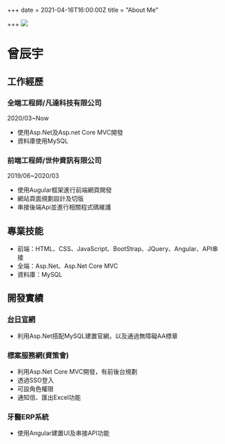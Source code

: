 +++
date = 2021-04-16T16:00:00Z
title = "About Me"

+++
![](/uploads/大頭貼.jpg)

# 曾辰宇

## 工作經歷

### 全端工程師/凡達科技有限公司

2020/03\~Now

* 使用Asp.Net及Asp.net Core MVC開發
* 資料庫使用MySQL

### 前端工程師/世仲資訊有限公司

2019/06\~2020/03

* 使用Augular框架進行前端網頁開發
* 網站頁面規劃設計及切版
* 串接後端Api並進行相關程式碼維護

## 專業技能

* 前端：HTML、CSS、JavaScript、BootStrap、JQuery、Angular、API串接
* 全端：Asp.Net、Asp.Net Core MVC
* 資料庫：MySQL

## 開發實績

### [台日官網]()

* 利用Asp.Net搭配MySQL建置官網，以及通過無障礙AA標章

### 標案服務網(資策會)

* 利用Asp.Net Core MVC開發，有前後台規劃
* 透過SSO登入
* 可設角色權限
* 通知信、匯出Excel功能

### 牙醫ERP系統

* 使用Angular建置UI及串接API功能